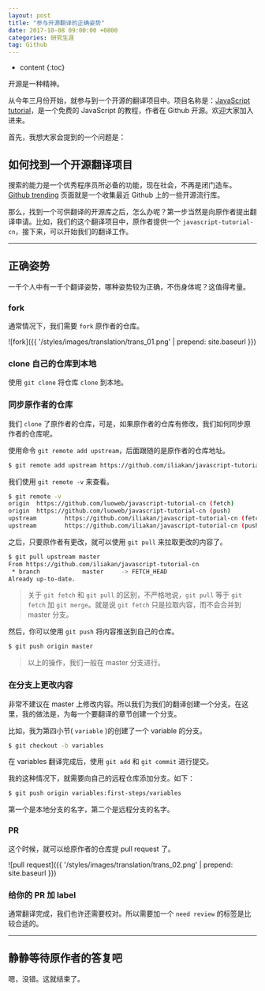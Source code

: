 ```yaml
---
layout: post
title: "参与开源翻译的正确姿势"
date: 2017-10-08 09:00:00 +0800
categories: 研究生涯
tag: Github
---
```

* content
{:toc}


开源是一种精神。

从今年三月份开始，就参与到一个开源的翻译项目中。项目名称是：[JavaScript tutorial](https://github.com/iliakan/javascript-tutorial-cn)，是一个免费的 JavaScript 的教程，作者在 Github 开源。欢迎大家加入进来。

<!-- more -->

首先，我想大家会提到的一个问题是：

## 如何找到一个开源翻译项目

搜索的能力是一个优秀程序员所必备的功能，现在社会，不再是闭门造车。[Github trending](https://github.com/trending) 页面就是一个收集最近 Github 上的一些开源流行库。

那么，找到一个可供翻译的开源库之后，怎么办呢？第一步当然是向原作者提出翻译申请。比如，我们的这个翻译项目中，原作者提供一个 `javascript-tutorial-cn`，接下来，可以开始我们的翻译工作。

---

## 正确姿势

一千个人中有一千个翻译姿势，哪种姿势较为正确，不伤身体呢？这值得考量。

### fork

通常情况下，我们需要 `fork` 原作者的仓库。

![fork]({{ '/styles/images/translation/trans_01.png' | prepend: site.baseurl }})

### clone 自己的仓库到本地

使用 `git clone` 将仓库 `clone` 到本地。

### 同步原作者的仓库

我们 `clone` 了原作者的仓库，可是，如果原作者的仓库有修改，我们如何同步原作者的仓库呢。

使用命令 `git remote add upstream`，后面跟随的是原作者的仓库地址。

```bash
$ git remote add upstream https://github.com/iliakan/javascript-tutorial-cn
```

我们使用 `git remote -v` 来查看。

```bash
$ git remote -v
origin  https://github.com/luoweb/javascript-tutorial-cn (fetch)
origin  https://github.com/luoweb/javascript-tutorial-cn (push)
upstream        https://github.com/iliakan/javascript-tutorial-cn (fetch)
upstream        https://github.com/iliakan/javascript-tutorial-cn (push)
```

之后，只要原作者有更改，就可以使用 `git pull` 来拉取更改的内容了。

```bash
$ git pull upstream master
From https://github.com/iliakan/javascript-tutorial-cn
 * branch            master     -> FETCH_HEAD
Already up-to-date.
```

> 关于 `git fetch` 和 `git pull` 的区别，不严格地说，`git pull` 等于 `git fetch` 加 `git merge`。就是说 `git fetch` 只是拉取内容，而不会合并到 master 分支。

然后，你可以使用 `git push` 将内容推送到自己的仓库。

```bash
$ git push origin master
```

> 以上的操作，我们一般在 master 分支进行。

### 在分支上更改内容

非常不建议在 master 上修改内容。所以我们为我们的翻译创建一个分支。在这里，我的做法是，为每一个要翻译的章节创建一个分支。

比如，我为第四小节( `variable` )的创建了一个 variable 的分支。

```bash
$ git checkout -b variables
```

在 variables 翻译完成后，使用 `git add` 和 `git commit` 进行提交。

我的这种情况下，就需要向自己的远程仓库添加分支。如下：

```bash
$ git push origin variables:first-steps/variables
```

第一个是本地分支的名字，第二个是远程分支的名字。

### PR

这个时候，就可以给原作者的仓库提 pull request 了。

![pull request]({{ '/styles/images/translation/trans_02.png' | prepend: site.baseurl }})

### 给你的 PR 加 label

通常翻译完成，我们也许还需要校对。所以需要加一个 `need review` 的标签是比较合适的。

---

## 静静等待原作者的答复吧

嗯，没错。这就结束了。